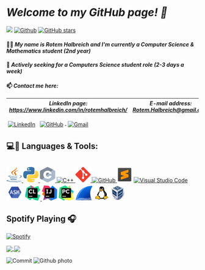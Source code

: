 # *Welcome to my GitHub page! 👋*
![](https://visitor-badge.laobi.icu/badge?page_id=RotemHalbreich.RotemHalbreich) 
[![Github](https://img.shields.io/github/followers/RotemHalbreich?label=Followers&style=social)](https://github.com/RotemHalbreich) 
[![GitHub stars](https://img.shields.io/github/stars/RotemHalbreich?label=Stars&style=social)](https://github.com/RotemHalbreich)

#### 👨‍🎓 *My name is Rotem Halbreich and I'm currently a Computer Science & Mathematics student (2nd year)*
#### 💼 *Actively seeking for a Computers Science student role (2-3 days a week)*
#### 📫 *Contact me here:* 
| *LinkedIn page: https://www.linkedin.com/in/rotemhalbreich/* | *E-mail address: Rotem.Halbreich@gmail.com* |
------------------------------------------------------|----------------------------------------------------

<p align="left">
<a href="https://www.linkedin.com/in/rotemhalbreich/" target="_blank" rel="noopener noreferrer"> <img src="https://upload.wikimedia.org/wikipedia/commons/thumb/c/ca/LinkedIn_logo_initials.png/768px-LinkedIn_logo_initials.png" alt="LinkedIn" height="40" style="vertical-align:top; margin:4px"></a>
 <a href="https://github.com/RotemHalbreich" target="_blank" rel="noopener noreferrer"> <img src="https://logoeps.com/wp-content/uploads/2014/04/25657-github-sign-icon-vector-icon-vector-eps.png" alt="GitHub" height="40" style="vertical-align:top; margin:4px"> </a>
 <a href="mailto:rotem.halbreich@gmail.com"> <img src="https://lh3.googleusercontent.com/VS3B_qhOFTYsdyNfnlr98zg3HNjB_Gcs9bxVnaQO9MysAoBOXMHATClhRviImKKJV8RV-0s7hl8KeVQcij5Iagb1exHzt40x679l8Q=w0" alt="Gmail" height="40" style="vertical-align:top; margin:4px"></a>
</p>

## 💻🧰 Languages & Tools:
<br />
<a href="https://www.java.com" title="Java"> <img src="https://github.com/Jewgah/MyIcons/blob/master/java.svg" alt="java" width="40" height="40"/>  </a>  
<a href="https://www.python.org" title="Python"> <img src="https://github.com/Jewgah/MyIcons/blob/master/python.svg" alt="python" width="40" height="40"/>  </a>  
<a href="https://en.wikipedia.org/wiki/C_(programming_language)" title="C"> <img src="https://github.com/Jewgah/MyIcons/blob/master/c.svg" alt="C" width="40" height="40"/>  </a>
<a href="https://en.wikipedia.org/wiki/C%2B%2B" title="C++"> <img src="https://upload.wikimedia.org/wikipedia/commons/thumb/1/18/ISO_C%2B%2B_Logo.svg/800px-ISO_C%2B%2B_Logo.svg.png" alt="C++" width="40" height="40"/>  </a>
<a href="https://git-scm.com/" title="Git"> <img src="https://github.com/Jewgah/MyIcons/blob/master/git.svg" alt="Git" width="40" height="40"/>  </a>
<a href="https://git-scm.com/" title="GitHub"> <img src="https://upload.wikimedia.org/wikipedia/commons/thumb/a/ae/Github-desktop-logo-symbol.svg/1024px-Github-desktop-logo-symbol.svg.png" alt="GitHub" width="40" height="40"/>  </a>
<a href="https://www.sublimetext.com/" title="SublimeText"> <img src="https://github.com/Jewgah/MyIcons/blob/master/Sublime_text.png" alt="SublimeText" width="40" height="40"/></a>
<a href="https://code.visualstudio.com/" title="Visual Studio Code"> <img src="https://github.com/tomchen/stack-icons/blob/master/logos/visual-studio-code.svg" alt="Visual Studio Code" width="40" height="40"/>  </a>
<a href="https://www.asm-smt.com/en/" title="Assembly"> <img src="https://github.com/Jewgah/MyIcons/blob/master/assembly.png" alt="ASM" width="45" height="45"/></a>
<a href="https://www.jetbrains.com/clion/" title="CLion"> <img src="https://github.com/Jewgah/MyIcons/blob/master/clion.svg" alt="CLion" width="40" height="40"/>  </a>  
<a href="https://www.jetbrains.com/idea/" title="IntelliJ IDEA"> <img src="https://github.com/Jewgah/MyIcons/blob/master/intellij-idea.svg" alt="Intellij IDEA" width="40" height="40"/></a>  
<a href="https://www.jetbrains.com/pycharm/" title="PyCharm"> <img src="https://github.com/Jewgah/MyIcons/blob/master/pycharm.svg" alt="PyCharm" width="40" height="40"/></a>
<a href="https://www.wireshark.org/" title="WireShark"> <img src="https://github.com/Jewgah/MyIcons/blob/master/Wireshark.png" alt="WireShark" width="45" height="40"/></a>
<a href="https://en.wikipedia.org/wiki/Linux" title="Linux"> <img src="https://github.com/Jewgah/MyIcons/blob/master/Linux.png" alt="Linux" width="40" height="40"/></a>
<a href="https://www.virtualbox.org/" title="VirtualBox"> <img src="https://github.com/Jewgah/MyIcons/blob/master/Virtualbox_logo.png" alt="VirtualBox" width="40" height="40"/>  </a>
<br />

## Spotify Playing 🎧

[![Spotify](https://spotify-rotemhalbreich.vercel.app/api/spotify)](https://open.spotify.com/user/spotify-rotemhalbreich)

<a href="https://github.com/anuraghazra/convoychat">
  <img align="center" src="https://github-readme-stats.vercel.app/api?username=RotemHalbreich&show_icons=true&theme=radical&layout=compact&line_height=20" />
</a>
<a href="https://github.com/anuraghazra/github-readme-stats">
  <img align="center" src="https://github-readme-stats.vercel.app/api/top-langs/?username=RotemHalbreich&theme=radical&layout=compact" />
</a>

![Commit](https://user-images.githubusercontent.com/66558110/111867488-00118e80-897d-11eb-9ea5-10767d7afee2.png)
![Github photo](https://avatars0.githubusercontent.com/u/6667880?s=400&v=4)

<!--
**RotemHalbreich/RotemHalbreich** is a ✨ _special_ ✨ repository because its `README.md` (this file) appears on your GitHub profile.
Here are some ideas to get you started:
- 🔭 I’m currently working on ...
- 🌱 I’m currently learning ...
- 👯 I’m looking to collaborate on ...
- 🤔 I’m looking for help with ...
- 💬 Ask me about ...
- 📫 How to reach me: ...
- 😄 Pronouns: ...
- ⚡ Fun fact: ...
-->
